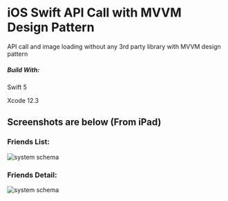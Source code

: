 # iOS Swift API Call with MVVM Design Pattern

API call and image loading without any 3rd party library with MVVM design pattern

##### Build With:
Swift 5

Xcode 12.3

## Screenshots are below (From iPad)
### Friends List:
![system schema](https://raw.githubusercontent.com/TouhidApps/iOS-Task/main/sample/home_page.png)
### Friends Detail:
![system schema](https://raw.githubusercontent.com/TouhidApps/iOS-Task/main/sample/detail_page.png)
